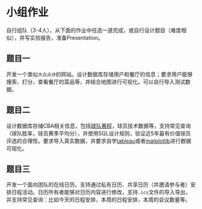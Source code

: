 # 小组作业

自行组队（3-4人），从下面的作业中任选一道完成，或自行设计题目（难度相似），并写实验报告，准备Presentation。

## 题目一
开发一个类似`大众点评`的网站。设计数据库存储用户和餐厅的信息；要求用户能够搜索、打分，查看餐厅的菜品等，并结合地图进行可视化。可以自行导入测试数据。

## 题目二
设计数据库存储CBA相关信息，包括[球队赛程](http://cba.sports.sina.com.cn/cba/schedule/all/)，球员技术数据等，支持常见查询（球队胜率，球员赛季平均分），并使用SQL设计规则，验证近5年最有价值球员评选的合理性。要求导入真实数据，并要求自学[tableau](https://www.tableau.com/academic/students)或者[matplotlib](https://matplotlib.org/stable/tutorials/introductory/pyplot.html)进行数据可视化。

## 题目三
开发一个面向团队的在线日历。支持通过私有日历、共享日历（并邀请参与者）安排日程活动。日历所有者能够对日历内容进行修改，支持`.ics`文件的导入导出，并支持常见查询：比如今天的日程安排，本周的日程安排，本周的会议数量等。